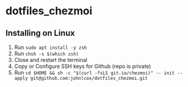 # dotfiles_chezmoi

## Installing on Linux

1. Run `sudo apt install -y zsh`
1. Run `chsh -s $(which zsh)`
1. Close and restart the terminal
1. Copy or Configure SSH keys for Github (repo is private)
1. Run `cd $HOME && sh -c "$(curl -fsLS git.io/chezmoi)" -- init --apply git@github.com:johnlcox/dotfiles_chezmoi.git`